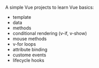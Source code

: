 A simple Vue projects to learn Vue basics:

- template
- data
- methods
- conditional rendering (v-if, v-show)
- mouse methods
- v-for loops
- attribute binding
- custome events
- lifecycle hooks
